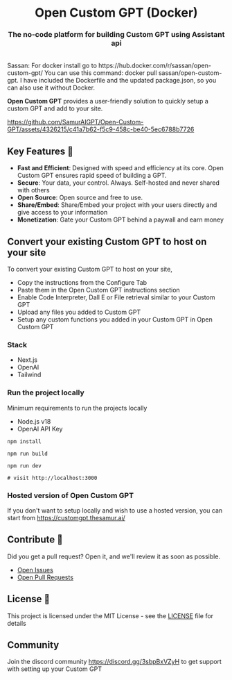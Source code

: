 <h1 align="center" style="font-weight: bold">
  Open Custom GPT (Docker)
  <br>
    <h3 align="center">The no-code platform for building Custom GPT using Assistant api</h3>
  <br>
 Sassan:
  For docker install go to https://hub.docker.com/r/sassan/open-custom-gpt/
  You can use this command: docker pull sassan/open-custom-gpt. I have included the Dockerfile and the updated package.json, so you can also use it without Docker.
  
</h1>

**Open Custom GPT** provides a user-friendly solution to quickly setup a custom GPT and add to your site.



https://github.com/SamurAIGPT/Open-Custom-GPT/assets/4326215/c41a7b62-f5c9-458c-be40-5ec6788b7726


## Key Features 🎯

- **Fast and Efficient**: Designed with speed and efficiency at its core. Open Custom GPT ensures rapid speed of building a GPT.
- **Secure**: Your data, your control. Always. Self-hosted and never shared with others
- **Open Source**: Open source and free to use.
- **Share/Embed**: Share/Embed your project with your users directly and give access to your information
- **Monetization**: Gate your Custom GPT behind a paywall and earn money

## Convert your existing Custom GPT to host on your site

To convert your existing Custom GPT to host on your site, 

- Copy the instructions from the Configure Tab
- Paste them in the Open Custom GPT instructions section
- Enable Code Interpreter, Dall E or File retrieval similar to your Custom GPT
- Upload any files you added to Custom GPT
- Setup any custom functions you added in your Custom GPT in Open Custom GPT

### Stack

- Next.js
- OpenAI
- Tailwind

### Run the project locally

Minimum requirements to run the projects locally

- Node.js v18
- OpenAI API Key

```shell
npm install

npm run build

npm run dev

# visit http://localhost:3000
```

### Hosted version of Open Custom GPT

If you don't want to setup locally and wish to use a hosted version, you can start from https://customgpt.thesamur.ai/

## Contribute 🤝

Did you get a pull request? Open it, and we'll review it as soon as possible.

- [Open Issues](https://github.com/SamurAIGPT/Open-Custom-GPT/issues)
- [Open Pull Requests](https://github.com/SamurAIGPT/Open-Custom-GPT/pulls)

## License 📄

This project is licensed under the MIT License - see the [LICENSE](LICENSE) file for details

## Community

Join the discord community https://discord.gg/3sbpBxVZyH to get support with setting up your Custom GPT
